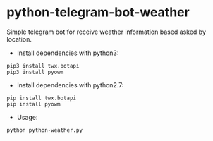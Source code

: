 # python-telegram-bot-weather
Simple telegram bot for receive weather information based asked by location.

- Install dependencies with python3:
```
pip3 install twx.botapi
pip3 install pyowm
```
- Install dependencies with python2.7:
```
pip install twx.botapi
pip install pyowm
```
- Usage:
```
python python-weather.py
```
